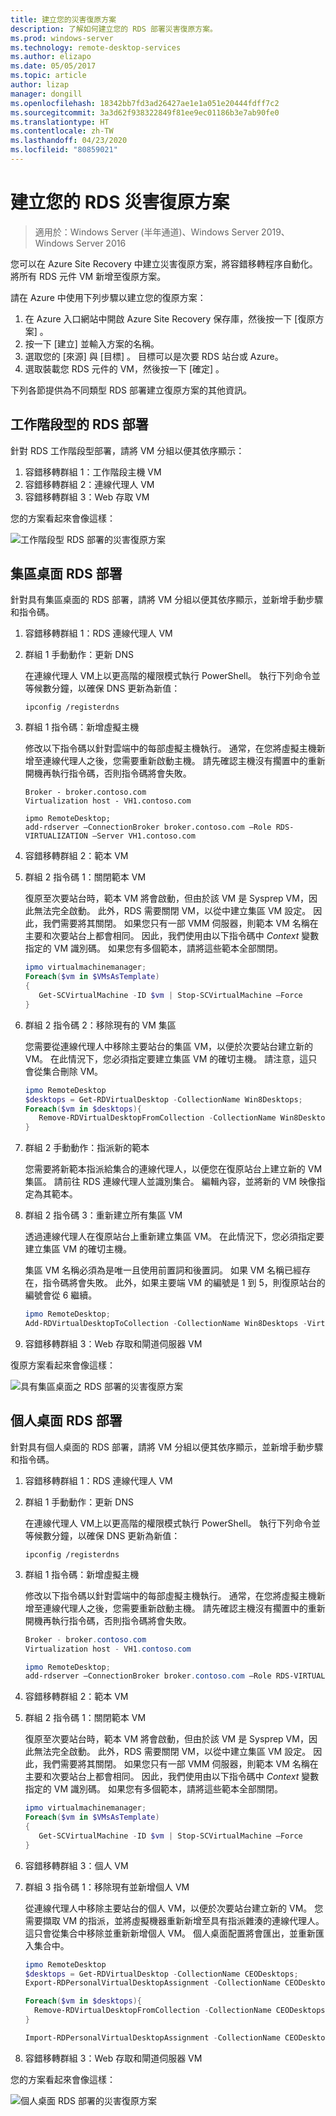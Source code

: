 ```yaml
---
title: 建立您的災害復原方案
description: 了解如何建立您的 RDS 部署災害復原方案。
ms.prod: windows-server
ms.technology: remote-desktop-services
ms.author: elizapo
ms.date: 05/05/2017
ms.topic: article
author: lizap
manager: dongill
ms.openlocfilehash: 18342bb7fd3ad26427ae1e1a051e20444fdff7c2
ms.sourcegitcommit: 3a3d62f938322849f81ee9ec01186b3e7ab90fe0
ms.translationtype: HT
ms.contentlocale: zh-TW
ms.lasthandoff: 04/23/2020
ms.locfileid: "80859021"
---
```

# <a name="create-your-disaster-recovery-plan-for-rds"></a>建立您的 RDS 災害復原方案

>適用於：Windows Server (半年通道)、Windows Server 2019、Windows Server 2016

您可以在 Azure Site Recovery 中建立災害復原方案，將容錯移轉程序自動化。 將所有 RDS 元件 VM 新增至復原方案。

請在 Azure 中使用下列步驟以建立您的復原方案：

1. 在 Azure 入口網站中開啟 Azure Site Recovery 保存庫，然後按一下 [復原方案]  。
2. 按一下 [建立]  並輸入方案的名稱。
3. 選取您的 [來源]  與 [目標]  。 目標可以是次要 RDS 站台或 Azure。
4. 選取裝載您 RDS 元件的 VM，然後按一下 [確定]  。

下列各節提供為不同類型 RDS 部署建立復原方案的其他資訊。

## <a name="sessions-based-rds-deployment"></a>工作階段型的 RDS 部署

針對 RDS 工作階段型部署，請將 VM 分組以便其依序顯示：

1. 容錯移轉群組 1：工作階段主機 VM
2. 容錯移轉群組 2：連線代理人 VM
3. 容錯移轉群組 3：Web 存取 VM

您的方案看起來會像這樣： 

![工作階段型 RDS 部署的災害復原方案](media/rds-asr-session-drplan.png)

## <a name="pooled-desktops-rds-deployment"></a>集區桌面 RDS 部署

針對具有集區桌面的 RDS 部署，請將 VM 分組以便其依序顯示，並新增手動步驟和指令碼。

1. 容錯移轉群組 1：RDS 連線代理人 VM
2. 群組 1 手動動作：更新 DNS

   在連線代理人 VM上以更高階的權限模式執行 PowerShell。 執行下列命令並等候數分鐘，以確保 DNS 更新為新值：

   ```
   ipconfig /registerdns
   ```
3. 群組 1 指令碼：新增虛擬主機

   修改以下指令碼以針對雲端中的每部虛擬主機執行。 通常，在您將虛擬主機新增至連線代理人之後，您需要重新啟動主機。 請先確認主機沒有擱置中的重新開機再執行指令碼，否則指令碼將會失敗。

   ```
   Broker - broker.contoso.com
   Virtualization host - VH1.contoso.com

   ipmo RemoteDesktop; 
   add-rdserver –ConnectionBroker broker.contoso.com –Role RDS-VIRTUALIZATION –Server VH1.contoso.com 
   ```
4. 容錯移轉群組 2：範本 VM
5. 群組 2 指令碼 1：關閉範本 VM
   
   復原至次要站台時，範本 VM 將會啟動，但由於該 VM 是 Sysprep VM，因此無法完全啟動。 此外，RDS 需要關閉 VM，以從中建立集區 VM 設定。 因此，我們需要將其關閉。 如果您只有一部 VMM 伺服器，則範本 VM 名稱在主要和次要站台上都會相同。 因此，我們使用由以下指令碼中 *Context* 變數指定的 VM 識別碼。 如果您有多個範本，請將這些範本全部關閉。

   ```powershell
   ipmo virtualmachinemanager; 
   Foreach($vm in $VMsAsTemplate)
   {
      Get-SCVirtualMachine -ID $vm | Stop-SCVirtualMachine –Force
   } 
   ```
6. 群組 2 指令碼 2：移除現有的 VM 集區

   您需要從連線代理人中移除主要站台的集區 VM，以便於次要站台建立新的 VM。 在此情況下，您必須指定要建立集區 VM 的確切主機。 請注意，這只會從集合刪除 VM。

   ```powershell
   ipmo RemoteDesktop
   $desktops = Get-RDVirtualDesktop -CollectionName Win8Desktops; 
   Foreach($vm in $desktops){
      Remove-RDVirtualDesktopFromCollection -CollectionName Win8Desktops -VirtualDesktopName $vm.VirtualDesktopName –Force
   }
   ```
7. 群組 2 手動動作：指派新的範本

   您需要將新範本指派給集合的連線代理人，以便您在復原站台上建立新的 VM 集區。 請前往 RDS 連線代理人並識別集合。 編輯內容，並將新的 VM 映像指定為其範本。
8. 群組 2 指令碼 3：重新建立所有集區 VM

   透過連線代理人在復原站台上重新建立集區 VM。 在此情況下，您必須指定要建立集區 VM 的確切主機。

   集區 VM 名稱必須為是唯一且使用前置詞和後置詞。 如果 VM 名稱已經存在，指令碼將會失敗。 此外，如果主要端 VM 的編號是 1 到 5，則復原站台的編號會從 6 繼續。

   ```powershell
   ipmo RemoteDesktop; 
   Add-RDVirtualDesktopToCollection -CollectionName Win8Desktops -VirtualDesktopAllocation @{"RDVH1.contoso.com" = 1} 
   ```
9. 容錯移轉群組 3：Web 存取和閘道伺服器 VM

復原方案看起來會像這樣：

![具有集區桌面之 RDS 部署的災害復原方案](media/rds-asr-pooled-drplan.png)

## <a name="personal-desktops-rds-deployment"></a>個人桌面 RDS 部署

針對具有個人桌面的 RDS 部署，請將 VM 分組以便其依序顯示，並新增手動步驟和指令碼。

1. 容錯移轉群組 1：RDS 連線代理人 VM
2. 群組 1 手動動作：更新 DNS

   在連線代理人 VM上以更高階的權限模式執行 PowerShell。 執行下列命令並等候數分鐘，以確保 DNS 更新為新值：

   ```
   ipconfig /registerdns
   ```
3. 群組 1 指令碼：新增虛擬主機
      
   修改以下指令碼以針對雲端中的每部虛擬主機執行。 通常，在您將虛擬主機新增至連線代理人之後，您需要重新啟動主機。 請先確認主機沒有擱置中的重新開機再執行指令碼，否則指令碼將會失敗。

   ```powershell
   Broker - broker.contoso.com
   Virtualization host - VH1.contoso.com

   ipmo RemoteDesktop; 
   add-rdserver –ConnectionBroker broker.contoso.com –Role RDS-VIRTUALIZATION –Server VH1.contoso.com 
   ```
4. 容錯移轉群組 2：範本 VM
5. 群組 2 指令碼 1：關閉範本 VM
   
   復原至次要站台時，範本 VM 將會啟動，但由於該 VM 是 Sysprep VM，因此無法完全啟動。 此外，RDS 需要關閉 VM，以從中建立集區 VM 設定。 因此，我們需要將其關閉。 如果您只有一部 VMM 伺服器，則範本 VM 名稱在主要和次要站台上都會相同。 因此，我們使用由以下指令碼中 *Context* 變數指定的 VM 識別碼。 如果您有多個範本，請將這些範本全部關閉。

   ```powershell
   ipmo virtualmachinemanager; 
   Foreach($vm in $VMsAsTemplate)
   {
      Get-SCVirtualMachine -ID $vm | Stop-SCVirtualMachine –Force
   } 
   ```
6. 容錯移轉群組 3：個人 VM
7. 群組 3 指令碼 1：移除現有並新增個人 VM

   從連線代理人中移除主要站台的個人 VM，以便於次要站台建立新的 VM。 您需要擷取 VM 的指派，並將虛擬機器重新新增至具有指派雜湊的連線代理人。 這只會從集合中移除並重新新增個人 VM。 個人桌面配置將會匯出，並重新匯入集合中。

   ```powershell
   ipmo RemoteDesktop
   $desktops = Get-RDVirtualDesktop -CollectionName CEODesktops; 
   Export-RDPersonalVirtualDesktopAssignment -CollectionName CEODesktops -Path ./Desktopallocations.txt -ConnectionBroker broker.contoso.com 

   Foreach($vm in $desktops){
     Remove-RDVirtualDesktopFromCollection -CollectionName CEODesktops -VirtualDesktopName $vm.VirtualDesktopName –Force
   }
   
   Import-RDPersonalVirtualDesktopAssignment -CollectionName CEODesktops -Path ./Desktopallocations.txt -ConnectionBroker broker.contoso.com 
   ```
8. 容錯移轉群組 3：Web 存取和閘道伺服器 VM

您的方案看起來會像這樣： 

![個人桌面 RDS 部署的災害復原方案](media/rds-asr-personal-desktops-drplan.png)
